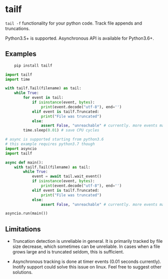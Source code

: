 tailf
=====

`tail -f` functionality for your python code. Track file appends and
truncations.

Python3.5+ is supported. Asynchronous API is available for Python3.6+.

Examples
--------

```sh
    pip install tailf
```

```python
import tailf
import time

with tailf.Tail(filename) as tail:
    while True:
        for event in tail:
            if isinstance(event, bytes):
                print(event.decode("utf-8"), end='')
            elif event is tailf.Truncated:
                print("File was truncated")
            else:
                assert False, "unreachable" # currently. more events may be introduced later
        time.sleep(0.01) # save CPU cycles
```

```python
# async is supported starting from python3.6
# this example requires python3.7 though
import asyncio
import tailf

async def main():
    with tailf.Tail(filename) as tail:
        while True:
            event = await tail.wait_event()
            if isinstance(event, bytes):
                print(event.decode("utf-8"), end='')
            elif event is tailf.Truncated:
                print("File was truncated")
            else:
                assert False, "unreachable" # currently. more events may be introduced later

asyncio.run(main())
```

Limitations
-----------

* Truncation detection is unreliable in general. It is primarily tracked by
  file size decrease, which sometimes can be unreliable. In cases when a file
  grows large and is truncated seldom, this is sufficient.

* Asynchronous tracking is done at timer events (0.01 seconds currently).
  Inotify support could solve this issue on linux. Feel free to suggest other
  solutions.

